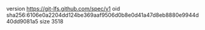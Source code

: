 version https://git-lfs.github.com/spec/v1
oid sha256:6106e0a2204dd124be369aaf9506d0b8e0d41a47d8eb8880e9944d40dd9081a5
size 3518
